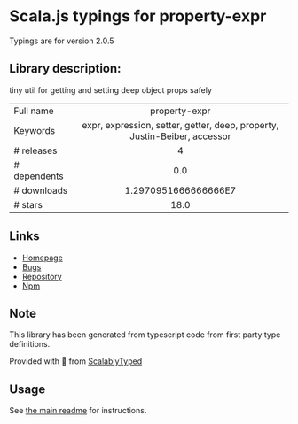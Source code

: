 
# Scala.js typings for property-expr

Typings are for version 2.0.5

## Library description:
tiny util for getting and setting deep object props safely

|                    |                 |
| ------------------ | :-------------: |
| Full name          | property-expr |
| Keywords           | expr, expression, setter, getter, deep, property, Justin-Beiber, accessor |
| # releases         | 4 |
| # dependents       | 0.0 |
| # downloads        | 1.2970951666666666E7 |
| # stars            | 18.0 |

## Links
- [Homepage](https://github.com/jquense/expr#readme)
- [Bugs](https://github.com/jquense/expr/issues)
- [Repository](https://github.com/jquense/expr)
- [Npm](https://www.npmjs.com/package/property-expr)
    


## Note
This library has been generated from typescript code from first party type definitions.

Provided with :purple_heart: from [ScalablyTyped](https://github.com/oyvindberg/ScalablyTyped)

## Usage
See [the main readme](../../readme.md) for instructions.


